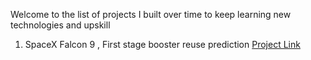 Welcome to the list of projects I built over time to keep learning new technologies and upskill

1.  SpaceX Falcon 9 , First stage booster reuse prediction [Project Link](https://github.com/tushar-chauhan-01/IBM-Data-Science/tree/main/9%20-%20APPLIED%20DATA%20SCIENCE%20CAPSTONE/SpaceX%20Falcon%209%20first%20stage%20Landing%20Prediction)
